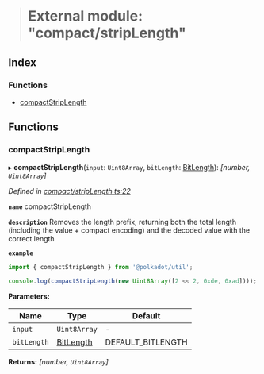 > # External module: "compact/stripLength"

## Index

### Functions

* [compactStripLength](_compact_striplength_.md#compactstriplength)

## Functions

###  compactStripLength

▸ **compactStripLength**(`input`: `Uint8Array`, `bitLength`: [BitLength](_compact_types_.md#bitlength)): *[number, `Uint8Array`]*

*Defined in [compact/stripLength.ts:22](https://github.com/polkadot-js/common/blob/de7e9f8/packages/util/src/compact/stripLength.ts#L22)*

**`name`** compactStripLength

**`description`** Removes the length prefix, returning both the total length (including the value + compact encoding) and the decoded value with the correct length

**`example`** 
<BR>

```javascript
import { compactStripLength } from '@polkadot/util';

console.log(compactStripLength(new Uint8Array([2 << 2, 0xde, 0xad]))); // [2, Uint8Array[0xde, 0xad]]
```

**Parameters:**

Name | Type | Default |
------ | ------ | ------ |
`input` | `Uint8Array` | - |
`bitLength` | [BitLength](_compact_types_.md#bitlength) |  DEFAULT_BITLENGTH |

**Returns:** *[number, `Uint8Array`]*